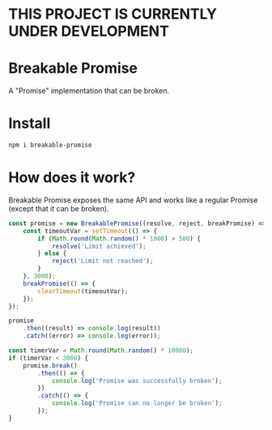# THIS PROJECT IS CURRENTLY UNDER DEVELOPMENT

# Breakable Promise

A "Promise" implementation that can be broken.

# Install

```sh
npm i breakable-promise
```

# How does it work?

Breakable Promise exposes the same API and works like a regular Promise (except that it can be broken).

```js
const promise = new BreakablePromise((resolve, reject, breakPromise) => {
    const timeoutVar = setTimeout(() => {
        if (Math.round(Math.random() * 1000) > 500) {
            resolve('Limit achieved');
        } else {
            reject('Limit not reached');
        }
    }, 3000);
    breakPromise(() => {
        clearTimeout(timeoutVar);
    });
});

promise
    .then((result) => console.log(result))
    .catch((error) => console.log(error));

const timerVar = Math.round(Math.random() * 10000);
if (timerVar < 3000) {
    promise.break()
        .then(() => {
            console.log('Promise was successfully broken');
        })
        .catch(() => {
            console.log('Promise can no longer be broken');
        });
}
```